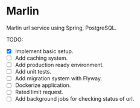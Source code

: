 # Marlin
Marlin url service using Spring, PostgreSQL.

TODO:
- [x] Implement basic setup.
- [ ] Add caching system.
- [ ] Add production ready environment.
- [ ] Add unit tests.
- [ ] Add migration system with Flyway.
- [ ] Dockerize application.
- [ ] Rated limit request.
- [ ] Add background jobs for checking status of url.
